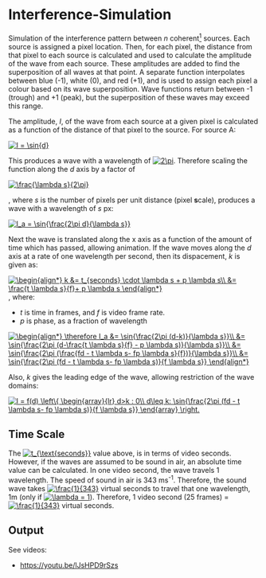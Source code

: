 # Interference-Simulation
Simulation of the interference pattern between *n* coherent[<sup>1</sup>](https://github.com/tomnwright/Interference-Simulation/issues/2) sources. Each source is assigned a pixel location. Then, for each pixel, the distance from that pixel to each source is calculated and used to calculate the amplitude of the wave from each source. These amplitudes are added to find the superposition of all waves at that point. A separate function interpolates between blue (-1), white (0), and red (+1), and is used to assign each pixel a colour based on its wave superposition. Wave functions return between -1 (trough) and +1 (peak), but the superposition of these waves may exceed this range.

The amplitude, *I*, of the wave from each source at a given pixel is calculated as a function of the distance of that pixel to the source. For source A:

<a href="https://www.codecogs.com/eqnedit.php?latex=I&space;=&space;\sin{d}" target="_blank"><img src="https://latex.codecogs.com/gif.latex?I&space;=&space;\sin{d}" title="I = \sin{d}" /></a>

This produces a wave with a wavelength of <a href="https://www.codecogs.com/eqnedit.php?latex=2\pi" target="_blank"><img src="https://latex.codecogs.com/svg.latex?2\pi" title="2\pi" /></a>. Therefore scaling the function along the *d* axis by a factor of

<a href="https://www.codecogs.com/eqnedit.php?latex=\frac{\lambda&space;s}{2\pi}" target="_blank"><img src="https://latex.codecogs.com/svg.latex?\frac{\lambda&space;s}{2\pi}" title="\frac{\lambda s}{2\pi}" /></a>

, where *s* is the number of pixels per unit distance (pixel **s**cale), produces a wave with a wavelength of *s* px:

<a href="https://www.codecogs.com/eqnedit.php?latex=I_a&space;=&space;\sin{\frac{2\pi&space;d}{\lambda&space;s}}" target="_blank"><img src="https://latex.codecogs.com/gif.latex?I_a&space;=&space;\sin{\frac{2\pi&space;d}{\lambda&space;s}}" title="I_a = \sin{\frac{2\pi d}{\lambda s}}" /></a>

Next the wave is translated along the x axis as a function of the amount of time which has passed, allowing animation. If the wave moves along the *d* axis at a rate of one wavelength per second, then its dispacement, *k* is given as:

<a href="https://www.codecogs.com/eqnedit.php?latex=\begin{align*}&space;k&space;&=&space;t_{seconds}&space;\cdot&space;\lambda&space;s&space;&plus;&space;p&space;\lambda&space;s\\&space;&=&space;\frac{t&space;\lambda&space;s}{f}&plus;&space;p&space;\lambda&space;s&space;\end{align*}" target="_blank"><img src="https://latex.codecogs.com/svg.latex?\begin{align*}&space;k&space;&=&space;t_{seconds}&space;\cdot&space;\lambda&space;s&space;&plus;&space;p&space;\lambda&space;s\\&space;&=&space;\frac{t&space;\lambda&space;s}{f}&plus;&space;p&space;\lambda&space;s&space;\end{align*}" title="\begin{align*} k &= t_{seconds} \cdot \lambda s + p \lambda s\\ &= \frac{t \lambda s}{f}+ p \lambda s \end{align*}" /></a>, where:
* *t* is time in frames, and *f* is video frame rate.
* *p* is phase, as a fraction of wavelength

<a href="https://www.codecogs.com/eqnedit.php?latex=\begin{align*}&space;\therefore&space;I_a&space;&=&space;\sin{\frac{2\pi&space;(d-k)}{\lambda&space;s}}\\&space;&=&space;\sin{\frac{2\pi&space;(d-\frac{t&space;\lambda&space;s}{f}&space;-&space;p&space;\lambda&space;s)}{\lambda&space;s}}\\&space;&=&space;\sin{\frac{2\pi&space;(\frac{fd&space;-&space;t&space;\lambda&space;s-&space;fp&space;\lambda&space;s}{f})}{\lambda&space;s}}\\&space;&=&space;\sin{\frac{2\pi&space;(fd&space;-&space;t&space;\lambda&space;s-&space;fp&space;\lambda&space;s)}{f&space;\lambda&space;s}}&space;\end{align*}" target="_blank"><img src="https://latex.codecogs.com/svg.latex?\begin{align*}&space;\therefore&space;I_a&space;&=&space;\sin{\frac{2\pi&space;(d-k)}{\lambda&space;s}}\\&space;&=&space;\sin{\frac{2\pi&space;(d-\frac{t&space;\lambda&space;s}{f}&space;-&space;p&space;\lambda&space;s)}{\lambda&space;s}}\\&space;&=&space;\sin{\frac{2\pi&space;(\frac{fd&space;-&space;t&space;\lambda&space;s-&space;fp&space;\lambda&space;s}{f})}{\lambda&space;s}}\\&space;&=&space;\sin{\frac{2\pi&space;(fd&space;-&space;t&space;\lambda&space;s-&space;fp&space;\lambda&space;s)}{f&space;\lambda&space;s}}&space;\end{align*}" title="\begin{align*} \therefore I_a &= \sin{\frac{2\pi (d-k)}{\lambda s}}\\ &= \sin{\frac{2\pi (d-\frac{t \lambda s}{f} - p \lambda s)}{\lambda s}}\\ &= \sin{\frac{2\pi (\frac{fd - t \lambda s- fp \lambda s}{f})}{\lambda s}}\\ &= \sin{\frac{2\pi (fd - t \lambda s- fp \lambda s)}{f \lambda s}} \end{align*}" /></a>

Also, *k* gives the leading edge of the wave, allowing restriction of the wave domains:

<a href="https://www.codecogs.com/eqnedit.php?latex=I&space;=&space;f(d)&space;\left\{&space;\begin{array}{lr}&space;d>k&space;:&space;0\\&space;d\leq&space;k:&space;\sin{\frac{2\pi&space;(fd&space;-&space;t&space;\lambda&space;s-&space;fp&space;\lambda&space;s)}{f&space;\lambda&space;s}}&space;\end{array}&space;\right." target="_blank"><img src="https://latex.codecogs.com/svg.latex?I&space;=&space;f(d)&space;\left\{&space;\begin{array}{lr}&space;d>k&space;:&space;0\\&space;d\leq&space;k:&space;\sin{\frac{2\pi&space;(fd&space;-&space;t&space;\lambda&space;s-&space;fp&space;\lambda&space;s)}{f&space;\lambda&space;s}}&space;\end{array}&space;\right." title="I = f(d) \left\{ \begin{array}{lr} d>k : 0\\ d\leq k: \sin{\frac{2\pi (fd - t \lambda s- fp \lambda s)}{f \lambda s}} \end{array} \right." /></a>
## Time Scale
The <a href="https://www.codecogs.com/eqnedit.php?latex=t_{\text{seconds}}" target="_blank"><img src="https://latex.codecogs.com/gif.latex?t_{\text{seconds}}" title="t_{\text{seconds}}" /></a> value above, is in terms of video seconds. However, if the waves are assumed to be sound in air, an absolute time value can be calculated. In one video second, the wave travels 1 wavelength. The speed of sound in air is 343 ms<sup>-1</sup>. Therefore, the sound wave takes <a href="https://www.codecogs.com/eqnedit.php?latex=\frac{1}{343}" target="_blank"><img src="https://latex.codecogs.com/gif.latex?\frac{1}{343}" title="\frac{1}{343}" /></a> virtual seconds to travel that one wavelength, 1m (only if <a href="https://www.codecogs.com/eqnedit.php?latex=\lambda&space;=&space;1" target="_blank"><img src="https://latex.codecogs.com/gif.latex?\lambda&space;=&space;1" title="\lambda = 1" /></a>). Therefore, 1 video second (25 frames) = <a href="https://www.codecogs.com/eqnedit.php?latex=\frac{1}{343}" target="_blank"><img src="https://latex.codecogs.com/gif.latex?\frac{1}{343}" title="\frac{1}{343}" /></a> virtual seconds.

## Output

See videos:

* https://youtu.be/lJsHPD9rSzs
